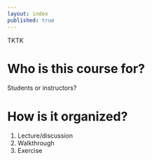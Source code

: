 ```yaml
---
layout: index
published: true
---
```


TKTK

# Who is this course for?

Students or instructors?

# How is it organized?

1. Lecture/discussion
2. Walkthrough
3. Exercise
